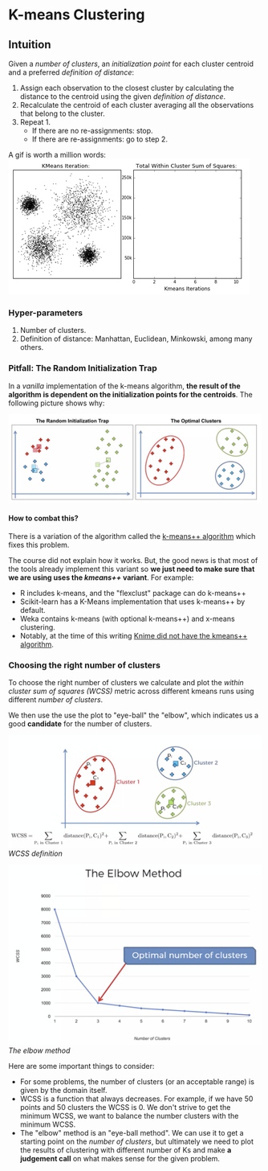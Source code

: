 # K-means Clustering

## Intuition
Given a _number of clusters_, an _initialization point_ for each cluster centroid and a preferred _definition of distance_:
1. Assign each observation to the closest cluster by calculating the distance to the centroid 
using the given _definition of distance_.
2. Recalculate the centroid of each cluster averaging all the observations that belong to the cluster.
3. Repeat 1.  
   - If there are no re-assignments: stop.
   - If there are re-assignments: go to step 2.
 
 A gif is worth a million words:
 ![k-means clustering intuition](k_means_clustering_intuition.gif)


### Hyper-parameters
1. Number of clusters.
2. Definition of distance: Manhattan, Euclidean, Minkowski, among many others.

### Pitfall: The Random Initialization Trap

In a _vanilla_ implementation of the k-means algorithm, __the result of the algorithm is dependent on the
initialization points for the centroids__. The following picture shows why:

![k-means random initialization trap](k-means-random-initialization-trap.png)

#### How to combat this?
There is a variation of the algorithm called the [k-means++ algorithm](https://en.wikipedia.org/wiki/K-means%2B%2B)
which fixes this problem.

The course did not explain how it works. But, the good news is that most of the tools already implement this
variant so __we just need to make sure that we are using uses the _kmeans++_ variant__.  For example:
- R includes k-means, and the "flexclust" package can do k-means++
- Scikit-learn has a K-Means implementation that uses k-means++ by default.
- Weka contains k-means (with optional k-means++) and x-means clustering.
- Notably, at the time of this writing [Knime did not have the kmeans++ algorithm](https://forum.knime.com/t/accuracy-of-k-means-clustering/12721).

### Choosing the right number of clusters

To choose the right number of clusters we calculate and plot the _within cluster sum of squares (WCSS)_ metric across different
kmeans runs using different _number of clusters_.

We then use the use the plot to "eye-ball" the "elbow", which indicates us a good __candidate__ for the number of 
clusters.

![wcss definition](WCSS-definition.png)
_WCSS definition_

![elbow method](elbow-method.png)
_The elbow method_

Here are some important things to consider:
- For some problems, the number of clusters (or an acceptable range) is given by the domain itself.
- WCSS is a function that always decreases. For example, if we have 50 points and 50 clusters the WCSS is 0. We don't 
strive to get the minimum WCSS, we want to balance the number clusters with the minimum WCSS.
- The "elbow" method is an "eye-ball method". We can use it to get a starting point on the _number of clusters_, but
ultimately we need to plot the results of clustering with different number of Ks and make __a judgement call__ on what makes
sense for the given problem. 